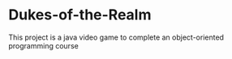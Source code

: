# Dukes-of-the-Realm
This project is a java video game to complete an object-oriented programming course
